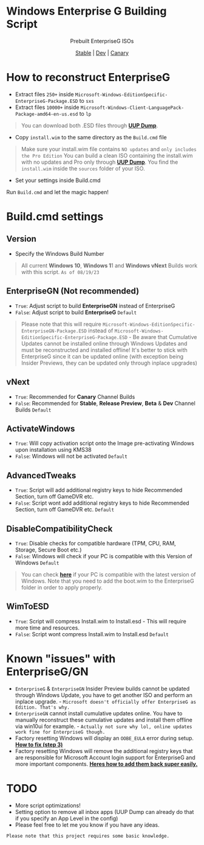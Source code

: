 # Windows Enterprise G Building Script

<p align="center">
  <a>Prebuilt EnterpriseG ISOs</a>
</p>

<p align="center">
  <a href="https://drive.google.com/file/d/1eKrBLz8A1-M0C4OZ3eb2yRONASiTvx5h/view?usp=sharing">Stable</a> | <a href="https://drive.google.com/file/d/1SNct2pJR2Vc9K4ZqCHeAK2d1XX2zkwZy/view?usp=sharing">Dev</a> | <a href="https://drive.google.com/file/d/1UES5If49Gw678M7sPJtG3Jsf3ByM_3Mp/view?usp=sharing">Canary</a>
</p>

# How to reconstruct EnterpriseG

- Extract files `250+` inside `Microsoft-Windows-EditionSpecific-EnterpriseG-Package.ESD` to `sxs`
- Extract files `10000+` inside `Microsoft-Windows-Client-LanguagePack-Package-amd64-en-us.esd` to `lp`

> You can download both .ESD files through **[UUP Dump](https://uupdump.net)**.

- Copy `install.wim` to the same directory as the `Build.cmd` file
> Make sure your install.wim file contains `NO updates` and `only includes the Pro Edition` You can build a clean ISO containing the install.wim with no updates and Pro only through **[UUP Dump](https://uupdump.net)**. You find the `install.wim` inside the `sources` folder of your ISO.

- Set your settings inside Build.cmd

Run `Build.cmd` and let the magic happen!

# Build.cmd settings

## Version

- Specify the Windows Build Number
> All current **Windows 10**, **Windows 1**1 and **Windows vNext** Builds work with this script. `As of 08/19/23`

## EnterpriseGN (Not recommended)

- `True`: Adjust script to build **EnterpriseGN** instead of EnterpriseG
- `False`: Adjust script to build **EnterpriseG** `Default`

> Please note that this will require `Microsoft-Windows-EditionSpecific-EnterpriseGN-Package.ESD` instead of `Microsoft-Windows-EditionSpecific-EnterpriseG-Package.ESD` - Be aware that Cumulative Updates cannot be installed online through Windows Updates and must be reconstructed and installed offline! It's better to stick with EnterpriseG since it can be updated online (with exception being Insider Previews, they can be updated only through inplace upgrades)

## vNext

- `True`: Recommended for **Canary** Channel Builds
- `False`: Recommended for **Stable**, **Release Preview**, **Beta** & **Dev** Channel Builds `Default`

## ActivateWindows

- ```True```: Will copy activation script onto the Image pre-activating Windows upon installation using KMS38
- ```False```: Windows will not be activated ```Default```

## AdvancedTweaks 

- `True`: Script will add additional registry keys to hide Recommended Section, turn off GameDVR etc.
- `False`: Script wont add additional registry keys to hide Recommended Section, turn off GameDVR etc. `Default`

## DisableCompatibilityCheck

- `True`: Disable checks for compatible hardware (TPM, CPU, RAM, Storage, Secure Boot etc.)
- `False`: Windows will check if your PC is compatible with this Version of Windows `Default`

> You can check **[here](https://learn.microsoft.com/en-us/windows/whats-new/windows-11-requirements)** if your PC is compatible with the latest version of Windows. Note that you need to add the boot.wim to the EnterpriseG folder in order to apply properly.

## WimToESD 

- `True`: Script will compress Install.wim to Install.esd - This will require more time and resources.
- `False`: Script wont compress Install.wim to Install.esd `Default`

# Known "issues" with EnterpriseG/GN
- `EnterpriseG` & `EnterpriseGN` Insider Preview builds cannot be updated through Windows Update, you have to get another ISO and perform an inplace upgrade. - `Microsoft doesn't officially offer EnterpriseG as Edition. That's why.`
- `EnterpriseGN` cannot install cumulative updates online. You have to manually reconstruct these cumulative updates and install them offline via win10ui for example. - `Actually not sure why lol, online updates work fine for EnterpriseG though.`
- Factory resetting Windows will display an `OOBE_EULA` error during setup. **[How to fix (step 3)](https://www.howto-connect.com/fix-oobeeula-error-something-went-wrong-windows-10-or-11/)**
- Factory resetting Windows will remove the additional registry keys that are responsible for Microsoft Account login support for EnterpriseG and more important components. **[Heres how to add them back super easily.](https://pastebin.com/ye0ZyPcu)**

# TODO
- More script optimizations!
- Setting option to remove all inbox apps (UUP Dump can already do that if you specify an App Level in the config)
- Please feel free to let me you know if you have any ideas.

` Please note that this project requires some basic knowledge. `

